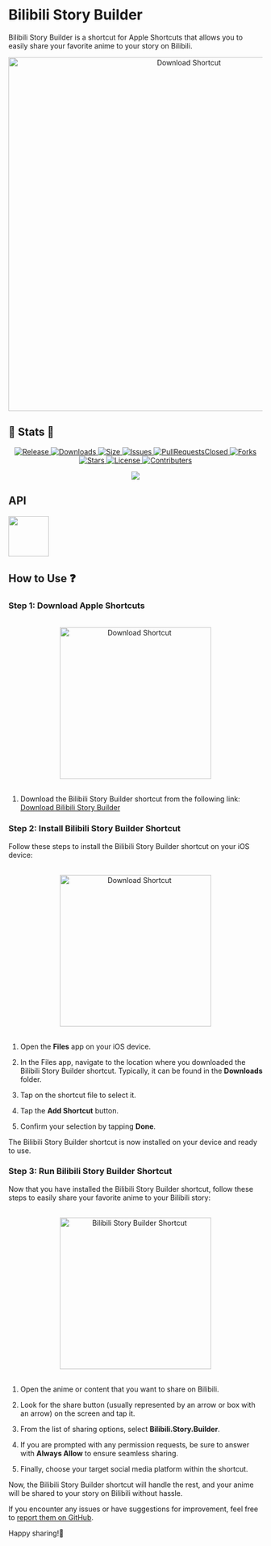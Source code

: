 # Bilibili Story Builder

Bilibili Story Builder is a shortcut for Apple Shortcuts that allows you to easily share your favorite anime to your story on Bilibili.
<div align="center">
  <img src="https://github.com/kang49/bilibili-story-sharing/assets/81503963/24652417-4352-4dd6-9281-284f3d87ad3c" width="700px" alt="Download Shortcut">
</div>

## 🌟 Stats 🌟

<p align="center">
  <a href="https://github.com/kang49/bilibili-story-sharing/releases">
    <img src="https://img.shields.io/github/release/kang49/bilibili-story-sharing.svg?style=for-the-badge&logo=appveyor" alt="Release">
  </a>
  <a href="https://github.com/kang49/bilibili-story-sharing/releases">
    <img src="https://img.shields.io/github/downloads/kang49/bilibili-story-sharing/total.svg?style=for-the-badge&logo=appveyor" alt="Downloads">
  </a>
  <a href="https://github.com/kang49/bilibili-story-sharing">
    <img src="https://img.shields.io/github/repo-size/kang49/bilibili-story-sharing.svg?style=for-the-badge&logo=appveyor" alt="Size">
  </a>
  <a href="https://github.com/kang49/bilibili-story-sharing/issues">
    <img src="https://img.shields.io/github/issues/kang49/bilibili-story-sharing.svg?color=orange&style=for-the-badge&logo=appveyor" alt="Issues">
  </a>
  <a href="https://github.com/kang49/bilibili-story-sharing/pulls">
    <img src="https://img.shields.io/github/issues-pr-closed/kang49/bilibili-story-sharing.svg?style=for-the-badge&logo=appveyor" alt="PullRequestsClosed">
  <a href="https://github.com/kang49/bilibili-story-sharing/forks">
    <img src="https://img.shields.io/github/forks/kang49/bilibili-story-sharing?style=for-the-badge" alt="Forks">
  </a>
  <a href="https://github.com/kang49/bilibili-story-sharing/stargazers">
    <img src="https://img.shields.io/github/stars/kang49/bilibili-story-sharing?color=gold&style=for-the-badge" alt="Stars">
  </a>
  <a href="https://github.com/kang49/bilibili-story-sharing/blob/main/LICENSE">
    <img src="https://img.shields.io/github/license/kang49/bilibili-story-sharing?style=for-the-badge" alt="License">
  </a>
   <a href="https://github.com/kang49/bilibili-story-sharing/graphs/contributors">
    <img src="https://img.shields.io/github/contributors/kang49/bilibili-story-sharing?color=black&style=for-the-badge" alt="Contributers">
  </a>
</p>
<p align="center">
    <img src="https://komarev.com/ghpvc/?username=kang49-bilibili-story-sharing&label=Views&color=green&style=for-the-badge">
  </a>
</p>

## API
<div>
  <a href="https://rapidapi.com/kang49/api/bilibili-story-builder2" target="_blank">
    <img width="80px" src="https://avatars.githubusercontent.com/u/16919504?s=200&v=4">
  </a>
</div>

## How to Use ❓

### Step 1: Download Apple Shortcuts
<br>
<div align="center">
  <img src="https://github.com/kang49/bilibili-story-sharing/assets/81503963/ddabd84d-41e3-4a96-b828-28bd044bdbb5" width="300px" alt="Download Shortcut">
</div>
<br>

1. Download the Bilibili Story Builder shortcut from the following link:
   [Download Bilibili Story Builder](https://github.com/kang49/bilibili-story-sharing/releases/latest/download/Bilibili.Story.Builder.shortcut)

### Step 2: Install Bilibili Story Builder Shortcut

Follow these steps to install the Bilibili Story Builder shortcut on your iOS device:

<br>
<div align="center">
  <img src="https://github.com/kang49/bilibili-story-sharing/assets/81503963/634916d5-e33c-403a-acdb-1eebfbc3d53d" width="300px" alt="Download Shortcut">
</div>
<br>

1. Open the **Files** app on your iOS device.

2. In the Files app, navigate to the location where you downloaded the Bilibili Story Builder shortcut. Typically, it can be found in the **Downloads** folder.

3. Tap on the shortcut file to select it.

4. Tap the **Add Shortcut** button.

5. Confirm your selection by tapping **Done**.

The Bilibili Story Builder shortcut is now installed on your device and ready to use.


### Step 3: Run Bilibili Story Builder Shortcut

Now that you have installed the Bilibili Story Builder shortcut, follow these steps to easily share your favorite anime to your Bilibili story:

<br>
<div align="center">
  <img src="https://github.com/kang49/bilibili-story-sharing/assets/81503963/2106e42c-718d-4d16-acfb-e8fef72bfbbc" width="300px" alt="Bilibili Story Builder Shortcut">
</div>
<br>

1. Open the anime or content that you want to share on Bilibili.

2. Look for the share button (usually represented by an arrow or box with an arrow) on the screen and tap it.

3. From the list of sharing options, select **Bilibili.Story.Builder**. 

4. If you are prompted with any permission requests, be sure to answer with **Always Allow** to ensure seamless sharing.

5. Finally, choose your target social media platform within the shortcut.

Now, the Bilibili Story Builder shortcut will handle the rest, and your anime will be shared to your story on Bilibili without hassle.


If you encounter any issues or have suggestions for improvement, feel free to [report them on GitHub](https://github.com/kang49/bilibili-story-sharing/issues).

Happy sharing!🤍
